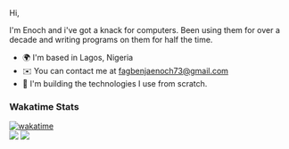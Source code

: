 Hi,

I'm Enoch and i've got a knack for computers. Been using them for over a decade and writing programs on them for half the time.

- 🌍 I'm based in Lagos, Nigeria
- ✉️ You can contact me at [fagbenjaenoch73@gmail.com](mailto:fagbenjaenoch73@gmail.com)
- 🧠 I'm building the technologies I use from scratch.

### Wakatime Stats
[![wakatime](https://wakatime.com/badge/user/018f07cd-12a1-4a5c-8eb2-70f2369bae89.svg)](https://wakatime.com/@018f07cd-12a1-4a5c-8eb2-70f2369bae89)
<br />
<a href="https://wakatime.com/@fagbenjaenoch"><img src="https://wakatime.com/share/@fagbenjaenoch/4edd1acb-9a1f-456c-9840-023f5c3f0dda.svg" /></a>
<a href="https://wakatime.com/@fagbenjaenoch"><img src="https://wakatime.com/share/@fagbenjaenoch/924bed33-ced4-41a9-a342-799fa5ffbd75.svg" /></a>

